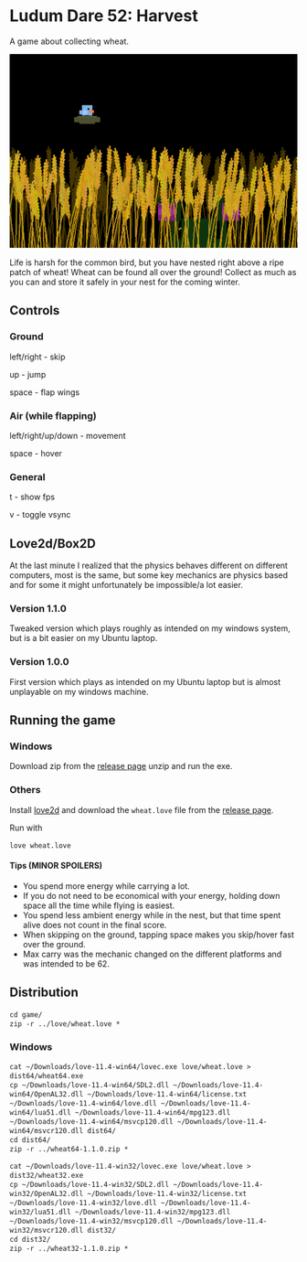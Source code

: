 # Ludum Dare 52: Harvest

A game about collecting wheat.

![](./screenshot2.png)

Life is harsh for the common bird, but you have nested right above a ripe patch of wheat! Wheat can be found all over the ground! Collect as much as you can and store it safely in your nest for the coming winter.

## Controls

### Ground
left/right - skip

up - jump

space - flap wings

### Air (while flapping)
left/right/up/down - movement

space - hover

### General

t - show fps

v - toggle vsync

## Love2d/Box2D
At the last minute I realized that the physics behaves different on different computers, most is the same, but some key mechanics are physics based and for some it might unfortunately be impossible/a lot easier.

### Version 1.1.0
Tweaked version which plays roughly as intended on my windows system, but is a bit easier on my Ubuntu laptop.

### Version 1.0.0
First version which plays as intended on my Ubuntu laptop but is almost unplayable on my windows machine.

## Running the game

### Windows
Download zip from the [release page](https://github.com/Tiseno/LD52/releases]) unzip and run the exe.

### Others
Install [love2d](https://love2d.org/) and download the `wheat.love` file from the [release page](https://github.com/Tiseno/LD52/releases).

Run with
```
love wheat.love
```

#### Tips (MINOR SPOILERS)
* You spend more energy while carrying a lot.
* If you do not need to be economical with your energy, holding down space all the time while flying is easiest.
* You spend less ambient energy while in the nest, but that time spent alive does not count in the final score.
* When skipping on the ground, tapping space makes you skip/hover fast over the ground.
* Max carry was the mechanic changed on the different platforms and was intended to be 62.


## Distribution
```
cd game/
zip -r ../love/wheat.love *
```

### Windows
```
cat ~/Downloads/love-11.4-win64/lovec.exe love/wheat.love > dist64/wheat64.exe
cp ~/Downloads/love-11.4-win64/SDL2.dll ~/Downloads/love-11.4-win64/OpenAL32.dll ~/Downloads/love-11.4-win64/license.txt ~/Downloads/love-11.4-win64/love.dll ~/Downloads/love-11.4-win64/lua51.dll ~/Downloads/love-11.4-win64/mpg123.dll ~/Downloads/love-11.4-win64/msvcp120.dll ~/Downloads/love-11.4-win64/msvcr120.dll dist64/
cd dist64/
zip -r ../wheat64-1.1.0.zip *
```


```
cat ~/Downloads/love-11.4-win32/lovec.exe love/wheat.love > dist32/wheat32.exe
cp ~/Downloads/love-11.4-win32/SDL2.dll ~/Downloads/love-11.4-win32/OpenAL32.dll ~/Downloads/love-11.4-win32/license.txt ~/Downloads/love-11.4-win32/love.dll ~/Downloads/love-11.4-win32/lua51.dll ~/Downloads/love-11.4-win32/mpg123.dll ~/Downloads/love-11.4-win32/msvcp120.dll ~/Downloads/love-11.4-win32/msvcr120.dll dist32/
cd dist32/
zip -r ../wheat32-1.1.0.zip *
```
